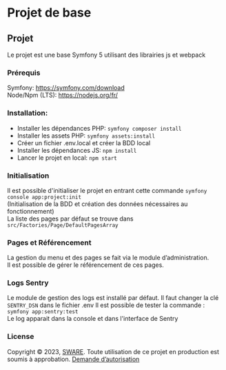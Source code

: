 # Projet de base

## Projet
Le projet est une base Symfony 5 utilisant des librairies js et webpack  

### Prérequis
Symfony: https://symfony.com/download  
Node/Npm (LTS): https://nodejs.org/fr/

### Installation:
* Installer les dépendances PHP: ```symfony composer install ```
* Installer les assets PHP: ```symfony assets:install ```
* Créer un fichier .env.local et créer la BDD local
* Installer les dépendances JS: ```npm install```
* Lancer le projet en local: ```npm start```

### Initialisation
Il est possible d'initialiser le projet en entrant cette commande
 ```symfony console app:project:init```  
(Initialisation de la BDD et création des données nécessaires au fonctionnement)  
La liste des pages par défaut se trouve dans ```src/Factories/Page/DefaultPagesArray```

### Pages et Référencement
La gestion du menu et des pages se fait via le module d’administration.  
Il est possible de gérer le référencement de ces pages.

### Logs Sentry
Le module de gestion des logs est installé par défaut.
Il faut changer la clé ```SENTRY_DSN``` dans le fichier .env
Il est possible de tester la commande :
```symfony app:sentry:test```  
Le log apparait dans la console et dans l'interface de Sentry 

### License
Copyright © 2023, [SWARE](https://sware.fr). Toute utilisation de ce projet en production est soumis à approbation.
[Demande d’autorisation](mailto:mickael@sware.fr)
